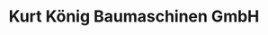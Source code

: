 ---
title: "Kurt König Baumaschinen GmbH"
url: /ronnenberg/kurt-koenig-baumaschinen-gmbh/
shop: Mieten
---